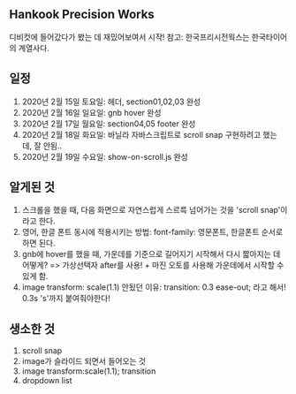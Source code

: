 ## Hankook Precision Works
디비컷에 들어갔다가 봤는 데 재밌어보여서 시작! 참고: 한국프리시전웍스는 한국타이어의 계열사다.

## 일정
  1. 2020년 2월 15일 토요일: 헤더, section01,02,03 완성
  2. 2020년 2월 16일 일요일: gnb hover 완성
  3. 2020년 2월 17일 월요일: section04,05 footer 완성
  4. 2020년 2월 18일 화요일: 바닐라 자바스크립트로 scroll snap 구현하려고 했는 데, 잘 안됨..
  5. 2020년 2월 19일 수요일: show-on-scroll.js 완성

## 알게된 것
  1. 스크롤을 했을 때, 다음 화면으로 자연스럽게 스르륵 넘어가는 것을 'scroll snap'이라고 한다.
  2. 영어, 한글 폰트 동시에 적용시키는 방법: font-family: 영문폰트, 한글폰트 순서로 하면 된다.
  3. gnb에 hover를 했을 때, 가운데를 기준으로 길어지기 시작해서 다시 짧아지는 데 어떻게? => 가상선택자 after를 사용! + 마진 오토를 사용해 가운데에서 시작할 수 있게 함.
  4. image transform: scale(1.1) 안됬던 이유: transition: 0.3 ease-out; 라고 해서! 0.3s 's'까지 붙여줘야한다!

## 생소한 것
  1. scroll snap
  2. image가 슬라이드 되면서 들어오는 것
  3. image transform:scale(1.1); transition
  4. dropdown list